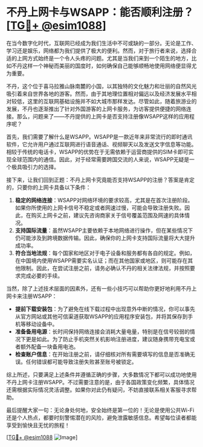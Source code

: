# 不丹上网卡与WSAPP：能否顺利注册？[[TG💪+ @esim1088](https://t.me/s/esim1088)]

在当今数字化时代，互联网已经成为我们生活中不可或缺的一部分。无论是工作、学习还是娱乐，网络都为我们提供了极大的便利。然而，对于旅行者来说，选择合适的上网方式始终是一个令人头疼的问题。尤其是当我们来到一个陌生的地方，比如不丹这样一个神秘而美丽的国度时，如何确保自己能够顺畅地使用网络便显得尤为重要。

不丹，这个位于喜马拉雅山脉南麓的小国，以其独特的文化魅力和壮丽的自然风光吸引着来自世界各地的游客。然而，由于其地理位置相对偏远以及经济发展水平相对较低，这里的互联网基础设施并不如大城市那样发达。尽管如此，随着旅游业的发展，不丹也逐渐推出了针对外国游客的上网卡服务，为访客提供便捷的网络连接。那么，问题来了——不丹提供的上网卡是否支持注册像WSAPP这样的应用程序呢？

首先，我们需要了解什么是WSAPP。WSAPP是一款近年来非常流行的即时通讯软件，它允许用户通过互联网进行语音通话、视频聊天以及发送文字信息等功能。相较于传统的电话卡，WSAPP的优势在于无需依赖于运营商提供的SIM卡即可实现全球范围内的通信。因此，对于经常需要跨国交流的人来说，WSAPP无疑是一个极具吸引力的选择。

接下来，让我们回到正题：不丹上网卡究竟能否支持WSAPP的注册？答案是肯定的，只要你的上网卡具备以下条件：

1. **稳定的网络连接**：WSAPP对网络环境的要求较高，尤其是在首次注册阶段。如果你所使用的上网卡信号不稳定或者网速过慢，可能会导致注册失败。因此，在购买上网卡之前，建议先咨询商家关于信号覆盖范围及网速的具体情况。
2. **支持国际流量**：虽然WSAPP主要依赖于本地网络进行操作，但在某些情况下仍可能涉及到跨境数据传输。因此，确保你的上网卡支持国际流量将大大提升成功率。
3. **符合当地法规**：每个国家和地区对于电子设备和服务都有各自的规定。例如，在中国境内使用WSAPP需要实名认证；而在其他国家或地区，则可能存在其他限制。因此，在尝试注册之前，请务必确认不丹的相关法律法规，并按照要求完成必要的手续。

当然，除了上述技术层面的因素外，还有一些小技巧可以帮助你更好地利用不丹上网卡来注册WSAPP：

- **提前下载安装包**：为了避免在线下载过程中出现意外中断的情况，你可以事先从官方网站或其他可信渠道获取WSAPP的应用程序安装包，并将其保存到手机等移动设备中。
- **准备备用电源**：长时间保持网络连接会消耗大量电量，特别是在信号较弱的情况下更是如此。为了防止手机突然关机影响注册进度，建议随身携带充电宝或者额外配备一块备用电池。
- **检查账户信息**：在开始注册之前，请仔细核对所有需要填写的信息是否准确无误。任何错误都可能导致注册失败甚至账号被锁定。

综上所述，只要满足上述条件并遵循正确的步骤，大多数情况下都可以成功地使用不丹上网卡注册WSAPP。不过需要注意的是，由于各国政策变化频繁，具体情况还需根据实际情况灵活调整。如果你对此仍有疑问，不妨直接联系相关客服寻求帮助。

最后提醒大家一句：无论身处何地，安全始终是第一位的！无论是使用公共Wi-Fi还是个人热点，都要时刻警惕潜在的风险，避免泄露敏感信息。希望每位读者都能享受到愉快且无忧的旅程！

[[TG💪+ @esim1088](https://t.me/s/esim1088) ![Image](https://i.postimg.cc/4NQfJmqS/Snipaste-2025-05-13-00-14-12.png)]